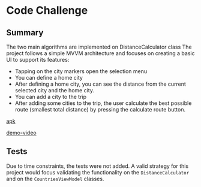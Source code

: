 # Code Challenge

## Summary

The two main algorithms are implemented on DistanceCalculator class
The project follows a simple MVVM architecture and focuses on creating a basic UI to support its features:

- Tapping on the city markers open the selection menu
- You can define a home city
- After defining a home city, you can see the distance from the current selected city and the home city.
- You can add a city to the trip
- After adding some cities to the trip, the user calculate the best possible route (smallest total distance) 
by pressing the calculate route button.

[apk](./assets/app-debug.apk)

[demo-video](./assets/demo-video.mp4)

## Tests
Due to time constraints, the tests were not added.
A valid strategy for this project would focus validating the functionality on the `DistanceCalculator` 
and on the `CountriesViewModel` classes.

